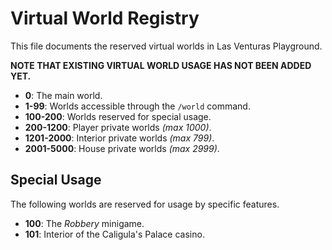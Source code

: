 # Virtual World Registry
This file documents the reserved virtual worlds in Las Venturas Playground.

**NOTE THAT EXISTING VIRTUAL WORLD USAGE HAS NOT BEEN ADDED YET.**

  - **0**: The main world.
  - **1-99**: Worlds accessible through the `/world` command.
  - **100-200**: Worlds reserved for special usage.
  - **200-1200**: Player private worlds _(max 1000)_.
  - **1201-2000**: Interior private worlds _(max 799)_.
  - **2001-5000**: House private worlds _(max 2999)_.

## Special Usage
The following worlds are reserved for usage by specific features.

  - **100**: The _Robbery_ minigame.
  - **101**: Interior of the Caligula's Palace casino.
